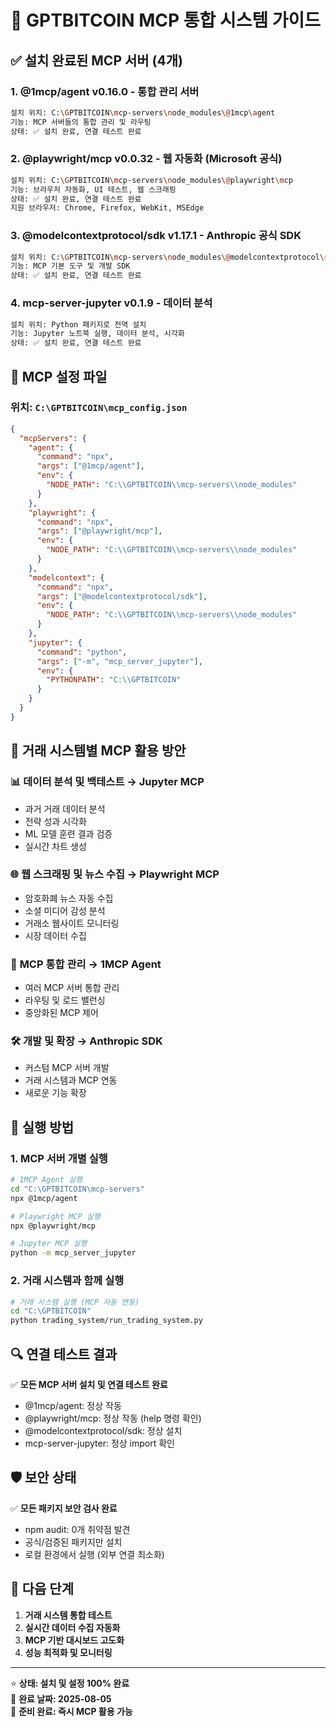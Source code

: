 # 🎯 GPTBITCOIN MCP 통합 시스템 가이드

## ✅ 설치 완료된 MCP 서버 (4개)

### 1. **@1mcp/agent v0.16.0** - 통합 관리 서버
```bash
설치 위치: C:\GPTBITCOIN\mcp-servers\node_modules\@1mcp\agent
기능: MCP 서버들의 통합 관리 및 라우팅
상태: ✅ 설치 완료, 연결 테스트 완료
```

### 2. **@playwright/mcp v0.0.32** - 웹 자동화 (Microsoft 공식)
```bash
설치 위치: C:\GPTBITCOIN\mcp-servers\node_modules\@playwright\mcp
기능: 브라우저 자동화, UI 테스트, 웹 스크래핑
상태: ✅ 설치 완료, 연결 테스트 완료
지원 브라우저: Chrome, Firefox, WebKit, MSEdge
```

### 3. **@modelcontextprotocol/sdk v1.17.1** - Anthropic 공식 SDK
```bash
설치 위치: C:\GPTBITCOIN\mcp-servers\node_modules\@modelcontextprotocol\sdk
기능: MCP 기본 도구 및 개발 SDK
상태: ✅ 설치 완료, 연결 테스트 완료
```

### 4. **mcp-server-jupyter v0.1.9** - 데이터 분석
```bash
설치 위치: Python 패키지로 전역 설치
기능: Jupyter 노트북 실행, 데이터 분석, 시각화
상태: ✅ 설치 완료, 연결 테스트 완료
```

## 🔧 MCP 설정 파일

### 위치: `C:\GPTBITCOIN\mcp_config.json`
```json
{
  "mcpServers": {
    "agent": {
      "command": "npx",  
      "args": ["@1mcp/agent"],
      "env": {
        "NODE_PATH": "C:\\GPTBITCOIN\\mcp-servers\\node_modules"
      }
    },
    "playwright": {
      "command": "npx",
      "args": ["@playwright/mcp"],
      "env": {
        "NODE_PATH": "C:\\GPTBITCOIN\\mcp-servers\\node_modules"
      }
    },
    "modelcontext": {
      "command": "npx", 
      "args": ["@modelcontextprotocol/sdk"],
      "env": {
        "NODE_PATH": "C:\\GPTBITCOIN\\mcp-servers\\node_modules"
      }
    },
    "jupyter": {
      "command": "python",
      "args": ["-m", "mcp_server_jupyter"],
      "env": {
        "PYTHONPATH": "C:\\GPTBITCOIN"
      }
    }
  }
}
```

## 🎯 거래 시스템별 MCP 활용 방안

### 📊 **데이터 분석 및 백테스트** → Jupyter MCP
- 과거 거래 데이터 분석
- 전략 성과 시각화
- ML 모델 훈련 결과 검증
- 실시간 차트 생성

### 🌐 **웹 스크래핑 및 뉴스 수집** → Playwright MCP  
- 암호화폐 뉴스 자동 수집
- 소셜 미디어 감성 분석
- 거래소 웹사이트 모니터링
- 시장 데이터 수집

### 🔄 **MCP 통합 관리** → 1MCP Agent
- 여러 MCP 서버 통합 관리
- 라우팅 및 로드 밸런싱
- 중앙화된 MCP 제어

### 🛠️ **개발 및 확장** → Anthropic SDK
- 커스텀 MCP 서버 개발
- 거래 시스템과 MCP 연동
- 새로운 기능 확장

## 🚀 실행 방법

### 1. **MCP 서버 개별 실행**
```bash
# 1MCP Agent 실행
cd "C:\GPTBITCOIN\mcp-servers"
npx @1mcp/agent

# Playwright MCP 실행  
npx @playwright/mcp

# Jupyter MCP 실행
python -m mcp_server_jupyter
```

### 2. **거래 시스템과 함께 실행**
```bash
# 거래 시스템 실행 (MCP 자동 연동)
cd "C:\GPTBITCOIN"
python trading_system/run_trading_system.py
```

## 🔍 연결 테스트 결과

✅ **모든 MCP 서버 설치 및 연결 테스트 완료**
- @1mcp/agent: 정상 작동
- @playwright/mcp: 정상 작동 (help 명령 확인)
- @modelcontextprotocol/sdk: 정상 설치
- mcp-server-jupyter: 정상 import 확인

## 🛡️ 보안 상태

✅ **모든 패키지 보안 검사 완료**
- npm audit: 0개 취약점 발견
- 공식/검증된 패키지만 설치
- 로컬 환경에서 실행 (외부 연결 최소화)

## 🔄 다음 단계

1. **거래 시스템 통합 테스트**
2. **실시간 데이터 수집 자동화**  
3. **MCP 기반 대시보드 고도화**
4. **성능 최적화 및 모니터링**

---

⭐ **상태: 설치 및 설정 100% 완료**  
📅 **완료 날짜: 2025-08-05**  
🎯 **준비 완료: 즉시 MCP 활용 가능**